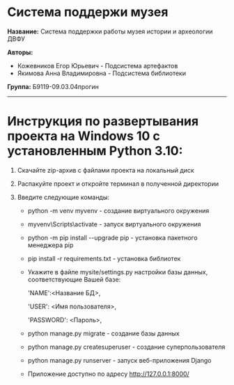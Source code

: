 # Система поддержи музея


**Название:** Система поддержки работы музея истории и археологии ДВФУ 

**Авторы:**
 - Кожевников Егор Юрьевич - Подсистема артефактов
 - Якимова Анна Владимировна - Подсистема библиотеки

**Группа:** Б9119-09.03.04прогин

---
# Инструкция по развертывания проекта на Windows 10 с установленным Python 3.10:
1.  Скачайте zip-архив с файлами проекта на локальный диск
2.  Распакуйте проект и откройте терминал в полученной директории
3.  Введите следующие команды:
   
    - python -m venv myvenv - создание виртуального окружения
    - myvenv\Scripts\activate - запуск виртуального окружения
    - python -m pip install --upgrade pip - установка пакетного менеджера pip
    - pip install -r requirements.txt - установка библиотек
    - Укажите в файле mysite/settings.py настройки базы данных, соответствующие Вашей базе:
      
       'NAME':<Название БД>,
      
        'USER': <Имя пользователя>,
      
        'PASSWORD': <Пароль>,
    - python manage.py migrate - создание базы данных
    - python manage.py createsuperuser - создание суперпользователя
    - python manage.py runserver - запуск веб-приложения Django
    - Приложение доступно по адресу http://127.0.0.1:8000/
